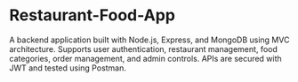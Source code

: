 # Restaurant-Food-App
A backend application built with Node.js, Express, and MongoDB using MVC architecture. Supports user authentication, restaurant management, food categories, order management, and admin controls. APIs are secured with JWT and tested using Postman.
